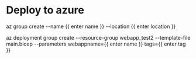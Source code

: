 # Deploy to azure

az group create --name {{ enter name }} --location {{ enter location }}

az deployment group create --resource-group webapp_test2 --template-file main.bicep --parameters webappname={{ enter name }} tags={{ enter tag }}

